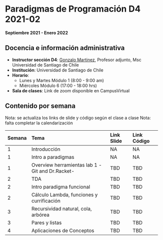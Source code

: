 # Paradigmas de Programación D4 2021-02

**Septiembre 2021 - Enero 2022**

## Docencia e información administrativa

- **Instructor sección D4**: [Gonzalo Martinez](gonzalo.martinez@usach.cl), Profesor adjunto, Msc Universidad de Santiago de Chile
- **Institución**: Universidad de Santiago de Chile
- **Horario**:
	- Lunes y Martes Módulo 1 (8:00 - 9:00 am)
	- Miércoles Módulo 6 (17:00 - 18:00 hrs)
- **Sala de clases**: Link de zoom disponible en CampusVirtual

## Contenido por semana

Nota: se actualiza los links de slide y código según el clase a clase
Nota: falta completar la calendarización

| Semana | Tema | Link Slide | Link Código |
|:--|:--|:--|:--|
| 1 | Introducción | NA |  NA |
| 1 | Intro a paradigmas  | NA | NA |
| 1 | Overview herramientas lab 1 -Git and Dr.Racket- | TBD |TBD|
| 2 | TDA | TBD | TBD |
| 2 | Intro paradigma funcional | TBD | TBD |
| 2 | Cálculo Lambda, funciones y currificación | TBD | TBD |
| 3 | Recursividad natural, cola, arbórea | TBD | TBD |
| 3 | Pares y listas | TBD | TBD |
| 4 | Aplicaciones de Conceptos | TBD | TBD |
